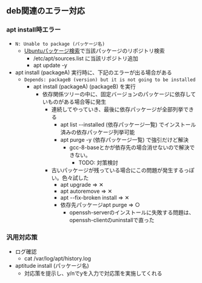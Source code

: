 ## deb関連のエラー対応

### apt install時エラー

* `N: Unable to package (パッケージ名)`
  * [Ubuntuパッケージ検索](https://packages.ubuntu.com/ja/)で当該パッケージのリポジトリ検索
    * /etc/apt/sources.list に当該リポジトリ追加
    * apt update -y
* apt install (packageA) 実行時に、下記のエラーが出る場合がある
  * `Depends: packageB (version) but it is not going to be installed`
    * apt install (packageA) (packageB) を実行
      * 依存関係ツリーの中に、固定バージョンのパッケージに依存していものがある場合等に発生
        * 連続してやっていき、最後に依存パッケージが全部列挙できる
          * apt list --installed (依存パッケージ一覧) でインストール済みの依存パッケージ列挙可能
          * apt purge -y (依存パッケージ一覧) で強引だけど解決
            * gcc-8-baseとかが依存先の場合消せないので解決できない。
              * TODO: 対策検討
        * 古いパッケージが残っている場合にこの問題が発生するっぽい。色々試した
          * apt upgrade => ✕
          * apt autoremove => ✕
          * apt --fix-broken install => ✕
          * 依存先パッケージapt purge => ○
            * openssh-serverのインストールに失敗する問題は、openssh-clientのuninstallで直った

### 汎用対応策

* ログ確認
  * cat /var/log/apt/history.log
* aptitude install (パッケージ名)
  * 対応策を提示し、y/nでyを入力で対応策を実施してくれる